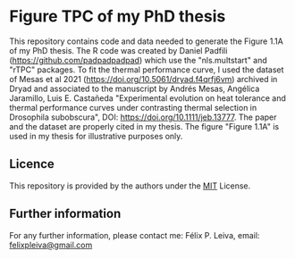 # Figure TPC of my PhD thesis

This repository contains code and data needed to generate the Figure 1.1A of my PhD thesis. The R code was created by Daniel Padfili (https://github.com/padpadpadpad) which use the "nls.multstart" and "rTPC" packages. To fit the thermal performance curve, I used the dataset of Mesas et al 2021 (https://doi.org/10.5061/dryad.f4qrfj6vm) archived in Dryad and associated to the manuscript by Andrés Mesas, Angélica Jaramillo, Luis E. Castañeda "Experimental evolution on heat tolerance and thermal performance curves under contrasting thermal selection in Drosophila subobscura", DOI: https://doi.org/10.1111/jeb.13777. The paper and the dataset are properly cited in my thesis. The figure "Figure 1.1A" is used in my thesis for illustrative purposes only.

## Licence
This repository is provided by the authors under the [MIT](https://opensource.org/licenses/MIT) License.

## Further information
For any further information, please contact me: Félix P. Leiva, email: felixpleiva@gmail.com
